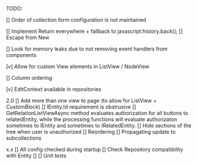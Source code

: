 TODO:

[] Order of collection form configuration is not maintained

[] Implement Return everywhere + fallback to javascript:history.back();
    [] Escape from New

[] Look for memory leaks due to not removing event handlers from components

[v] Allow for custom View elements in ListView / NodeView

[] Column ordering

[v] EditContext available in repositories

2.0
[] Add more than one view to page (to allow for ListView + CustomBlock)
[] IEntity.Id requirement is obstrusive
[] GetRelationListViewAsync method evaluates authorization for all buttons to relatedEntity, while the processing functions will evaluate authorizaton sometimes to IEntity and sometimes to IRelatedEntity.
[] Hide sections of the tree when user is unauthorized
[] Reordering
[] Propagating update to subcollections

x.x
[] All config checked during startup
    [] Check Repository compatibility with Entity
    []
[] Unit tests
